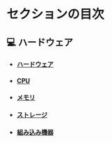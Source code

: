 

# セクションの目次

## 💻 ハードウェア

* #### [︎ハードウェア](https://hiroki-it.github.io/tech-notebook/hardware/hardware.html)
* #### [CPU](https://hiroki-it.github.io/tech-notebook/hardware/hardware_cpu.html)
* #### [メモリ](https://hiroki-it.github.io/tech-notebook/hardware/hardware_memory.html)
* #### [ストレージ](https://hiroki-it.github.io/tech-notebook/hardware/hardware_storage.html)
* #### [︎組み込み機器](https://hiroki-it.github.io/tech-notebook/hardware/hardware_embedded_system.html)

<br>
